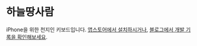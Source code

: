 # 하늘땅사람

iPhone을 위한 천지인 키보드입니다. [앱스토어에서 설치하시거나](https://apps.apple.com/app/%ED%95%98%EB%8A%98%EB%95%85%EC%82%AC%EB%9E%8C/id1666355842), [블로그에서 개발 기록을  확인해보세요](https://cho.sh/ko/r/C222D1).
